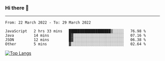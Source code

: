 ### Hi there 👋
---
<!--START_SECTION:waka-->

```text
From: 22 March 2022 - To: 29 March 2022

JavaScript   2 hrs 33 mins   ███████████████████▒░░░░░   76.98 %
Java         14 mins         █▓░░░░░░░░░░░░░░░░░░░░░░░   07.16 %
JSON         12 mins         █▓░░░░░░░░░░░░░░░░░░░░░░░   06.38 %
Other        5 mins          ▓░░░░░░░░░░░░░░░░░░░░░░░░   02.64 %
```

<!--END_SECTION:waka-->

[![Top Langs](https://github-readme-stats.vercel.app/api/top-langs/?username=HyunAh-iia&layout=compact)](https://github.com/anuraghazra/github-readme-stats)
<!--
**HyunAh-iia/HyunAh-iia** is a ✨ _special_ ✨ repository because its `README.md` (this file) appears on your GitHub profile.

Here are some ideas to get you started:

- 🔭 I’m currently working on ...
- 🌱 I’m currently learning ...
- 👯 I’m looking to collaborate on ...
- 🤔 I’m looking for help with ...
- 💬 Ask me about ...
- 📫 How to reach me: ...
- 😄 Pronouns: ...
- ⚡ Fun fact: ...
-->

